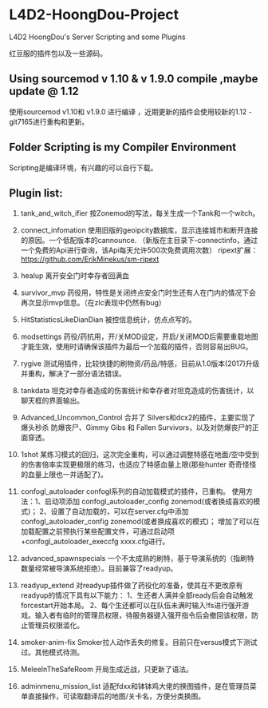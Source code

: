 # L4D2-HoongDou-Project
L4D2 HoongDou's Server Scripting and some Plugins

红豆服的插件包以及一些源码。

## Using sourcemod v 1.10 & v 1.9.0 compile ,maybe update @ 1.12
使用sourcemod v1.10和 v1.9.0 进行编译 ，近期更新的插件会使用较新的1.12 -git7165进行重构和更新。

## Folder Scripting is my Compiler Environment
Scripting是编译环境，有兴趣的可以自行下载。

## Plugin list:

1. tank_and_witch_ifier
按Zonemod的写法，每关生成一个Tank和一个witch。

2. connect_infomation
使用旧版的geoipcity数据库，显示连接城市和断开连接的原因。一个低配版本的cannounce.
（新版在主目录下-connectinfo，通过一个免费的Api进行查询，该Api每天允许500次免费调用次数）
ripext扩展：https://github.com/ErikMinekus/sm-ripext

4. healup
离开安全门时幸存者回满血

5. survivor_mvp
药役用，特性是关闭终点安全门时生还有人在门内的情况下会再次显示mvp信息。（在zlc表现中仍然有bug）

6. HitStatisticsLikeDianDian
被控信息统计，仿点点写的。

7. modsettings
药役/药抗用，开/关MOD设定，开启/关闭MOD后需要重载地图才能生效，使用时请确保该插件为最后一个加载的插件，否则容易出BUG。

8. rygive
测试用插件，比较快捷的刷物资/药品/特感，目前从1.0版本(2017)升级并重构，解决了一部分语法错误。

9. tankdata
坦克对幸存者造成的伤害统计和幸存者对坦克造成的伤害统计，以聊天框的界面输出。

10. Advanced_Uncommon_Control
合并了 Silvers和dcx2的插件，主要实现了 爆头秒杀 防爆丧尸、Gimmy Gibs 和 Fallen Survivors，以及对防爆丧尸的正面穿透。

11. 1shot
某练习模式的回归，这次完全重构，可以通过调整特感在地面/空中受到的伤害倍率实现更极限的练习，也适应了特感血量上限(那些hunter 奇奇怪怪的血量上限也一并适配了)。

12. confogl_autoloader
confogl系列的自动加载模式的插件，已重构。
使用方法：1、启动项添加  confogl_autoloader_config zonemod(或者换成喜欢的模式)；
2、设置了自动加载的，可以在server.cfg中添加  confogl_autoloader_config zonemod(或者换成喜欢的模式)；
增加了可以在加载配置之前预执行某些配置文件，可通过启动项 +confogl_autoloader_execcfg xxxx.cfg进行。

13. advanced_spawnspecials
一个不太成熟的刷特，基于导演系统的（指刷特数量经常被导演系统拒绝）。目前兼容了readyup。

14. readyup_extend
对readyup插件做了药役化的准备，使其在不更改原有readyup的情况下具有以下能力：
1、生还者人满并全部ready后会自动触发forcestart开始本局。
2、每个生还都可以在队伍未满时输入!fs进行强开游戏。输入者有临时的管理员权限，待服务器键入强开指令后会撤回该权限，防止管理员权限滥化。

15. smoker-anim-fix
Smoker拉人动作丢失的修复。目前只在versus模式下测试过。其他模式待测。

16. MeleeInTheSafeRoom
开局生成近战，只更新了语法。

17. adminmenu_mission_list
适配fdxx和钵钵鸡大佬的换图插件，是在管理员菜单直接操作，可读取翻译后的地图/关卡名，方便分类换图。
